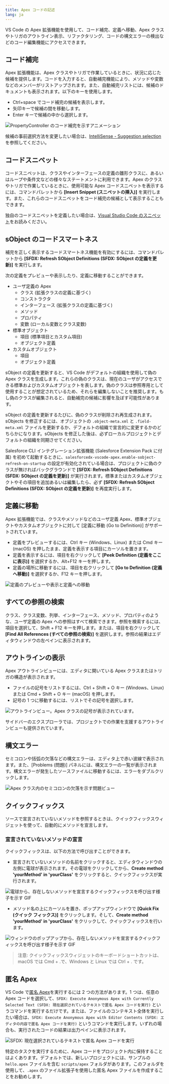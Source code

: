 ```yaml
---
title: Apex コードの記述
lang: ja
---
```


VS Code の Apex 拡張機能を使用して、コード補完、定義へ移動、Apex クラスやトリガのアウトライン表示、リファクタリング、コードの構文エラーの検出などのコード編集機能にアクセスできます。

## コード補完

Apex 拡張機能は、Apex クラスやトリガで作業しているときに、状況に応じた候補を提供します。コードを入力すると、自動補完機能により、メソッドや変数などのメンバーがリストアップされます。また、自動補完リストには、候補のドキュメントも表示されます。以下のキーを使用します。

- Ctrl+space でコード補完の候補を表示します。
- 矢印キーで候補の間を移動します。
- Enter キーで候補の中から選択します。

![PropertyController のコード補完を示すアニメーション](./images/apex_completion_with_doc.gif)

候補の事前選択方法を変更したい場合は、[IntelliSense - Suggestion selection](https://code.visualstudio.com/docs/editor/intellisense#_customizing-intellisense) を参照してください。

## コードスニペット

コードスニペットは、クラスやインターフェースの定義の雛形クラスに、あるいはループや条件文などの様々なステートメントに利用できます。Apex のクラスやトリガで作業しているときに、使用可能な Apex コードスニペットを表示するには、コマンドパレットから **[Insert Snippet \(スニペットの挿入\)]** を実行します。また、これらのコードスニペットをコード補完の候補として表示することもできます。

独自のコードスニペットを定義したい場合は、[Visual Studio Code のスニペット](https://code.visualstudio.com/docs/editor/userdefinedsnippets)をお読みください。

## sObject のコードスマートネス

補完を正しく表示するコードスマートネス機能を有効にするには、コマンドパレットから **[SFDX: Refresh SObject Definitions \(SFDX: SObject の定義を更新\)]** を実行します。

次の定義をプレビューや表示したり、定義に移動することができます。

- ユーザ定義の Apex
  - クラス \(拡張クラスの定義に基づく\)
  - コンストラクタ
  - インターフェース \(拡張クラスの定義に基づく\)
  - メソッド
  - プロパティ
  - 変数 \(ローカル変数とクラス変数\)
- 標準オブジェクト
  - 項目 \(標準項目とカスタム項目\)
  - オブジェクト定義
- カスタムオブジェクト
  - 項目
  - オブジェクト定義

sObject の定義を更新すると、VS Code がデフォルトの組織を使用して偽の Apex クラスを生成します。これらの偽のクラスは、現在のユーザがアクセスできる標準およびカスタムオブジェクトを表します。偽のクラスは参照専用として使用することが想定されているため、それらを編集しないことを推奨します。もし偽のクラスが編集されると、自動補完の候補に影響を及ぼす可能性があります。

sObject の定義を更新するたびに、偽のクラスが削除され再生成されます。sObjects を修正するには、オブジェクトの `.object-meta.xml` と `.field-meta.xml` ファイルを更新するか、デフォルトの組織で宣言的に変更するかのどちらかになります。sObjects を修正した後は、必ずローカルプロジェクトとデフォルトの組織を同期させてください。

Salesforce CLI インテグレーション拡張機能 \(Salesforce Extension Pack に付属\) を初めて起動するときに、`salesforcedx-vscode-apex.enable-sobject-refresh-on-startup` の設定が有効化されている場合は、プロジェクトに偽のクラスが無ければバックグラウンドで **[SFDX: Refresh SObject Definitions \(SFDX: SObject の定義を更新\)]** が実行されます。標準またはカスタムオブジェクトやその項目を追加あるいは編集したら、必ず **[SFDX: Refresh SObject Definitions \(SFDX: SObject の定義を更新\)]** を再度実行します。

## 定義に移動

Apex 拡張機能では、クラスやメソッドなどのユーザ定義 Apex、標準オブジェクトやカスタムオブジェクトに対して [定義に移動 (Go to Definition)] がサポートされています。

- 定義をプレビューするには、Ctrl キー \(Windows、Linux\) または Cmd キー \(macOS\) を押したまま、定義を表示する項目にカーソルを置きます。
- 定義を表示するには、項目を右クリックして **[Peek Definition \(定義をここに表示\)]** を選択するか、Alt+F12 キーを押します。
- 定義の場所に移動するには、項目を右クリックして **[Go to Definition \(定義へ移動\)]** を選択するか、F12 キーを押します。

![定義のプレビューや表示と定義への移動](./images/apex_go_to_definition.gif)

## すべての参照の検索

クラス、クラス変数、列挙、インターフェース、メソッド、プロパティのような、ユーザ定義の Apex への参照はすべて検索できます。参照を検索するには、項目を選択して、Shift + F12 キーを押します。または、項目を右クリックして **[Find All References \(すべての参照の検索\)]** を選択します。参照の結果はエディタウィンドウの左ペインに表示されます。

## アウトラインの表示

Apex アウトラインビューには、エディタに開いている Apex クラスまたはトリガの構造が表示されます。

- ファイルの記号をリストするには、Ctrl + Shift + O キー \(Windows、Linux\) または Cmd + Shift + O キー \(macOS\) を押します。
- 記号の 1 つに移動するには、リストでその記号を選択します。

![アウトラインビュー。Apex クラスの記号が表示されています。](./images/apex_outline.png)

サイドバーのエクスプローラでは、プロジェクトでの作業を支援するアウトラインビューも提供されています。

## 構文エラー

セミコロンや括弧の欠落などの構文エラーは、エディタ上で赤い波線で表示されます。また、[Problems \(問題\)] パネルには、構文エラーの一覧が表示されます。構文エラーが発生したソースファイルに移動するには、エラーをダブルクリックします。

![Apex クラス内のセミコロンの欠落を示す問題ビュー](./images/apex_problems.png)

## クイックフィックス

ソースで宣言されていないメソッドを参照するときは、クイックフィックスウィジェットを使って、自動的にメソッドを宣言します。

### 宣言されていないメソッドの宣言

クイックフィックスは、以下の方法で呼び出すことができます。

- 宣言されていないメソッドの名前をクリックすると、エディタウィンドウの左側に電球が表示されます。その電球をクリックしてから、**Create method 'yourMethod' in 'yourClass'** をクリックすると、クイックフィックスが実行されます。

![電球から、存在しないメソッドを宣言するクイックフィックスを呼び出す様子を示す GIF](./images/declare-missing-methods-1.gif)

- メソッド名の上にカーソルを置き、ポップアップウィンドウで **[Quick Fix \(クイック フィックス\)]** をクリックします。そして、**Create method 'yourMethod' in 'yourClass'** をクリックして、クイックフィックスを行います。

![ウィンドウのポップアップから、存在しないメソッドを宣言するクイックフィックスを呼び出す様子を示す GIF](./images/declare-missing-methods-2.gif)

> 注意: クイックフィックスウィジェットのキーボードショートカットは、macOS では Cmd + .で、Windows と Linux では Ctrl + . です。

## 匿名 Apex

VS Code で[匿名 Apex](https://developer.salesforce.com/docs/atlas.ja-jp.apexcode.meta/apexcode/apex_anonymous_block.htm)を実行するには 2 つの方法があります。1 つは、任意の Apex コードを選択して、`SFDX: Execute Anonymous Apex with Currently Selected Text (SFDX: 現在選択されているテキストで匿名 Apex コードを実行)` というコマンドを実行するだけです。または、ファイルのコンテキスト全体を実行したい場合は、`SFDX: Execute Anonymous Apex with Editor Contents (SFDX: エディタの内容で匿名 Apex コードを実行)` というコマンドを実行します。いずれの場合も、実行されたコードの結果は出力ペインに表示されます。

![SFDX: 現在選択されているテキストで匿名 Apex コードを実行](./images/apex_execute_selected.png)

特定のタスクを実行するために、Apex コードをプロジェクト内に保持することはよくあります。デフォルトでは、新しいプロジェクトには、サンプルの `hello.apex` ファイルを含む `scripts/apex` フォルダがあります。このフォルダを使用して、`.apex` のファイル拡張子を使用した匿名 Apex ファイルを作成することをお勧めします。
